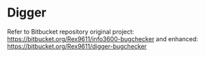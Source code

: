 # Digger
Refer to Bitbucket repository 
original project: https://bitbucket.org/Rex9611/info3600-bugchecker 
and 
enhanced: https://bitbucket.org/Rex9611/digger-bugchecker 
